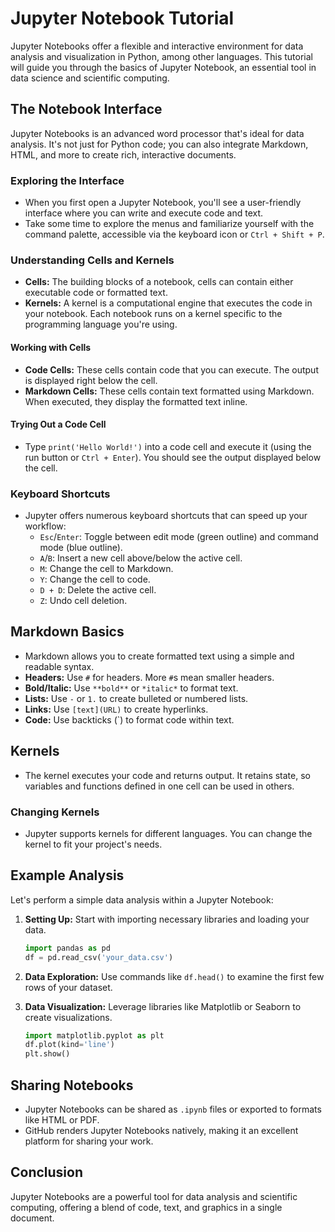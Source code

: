 # Jupyter Notebook Tutorial

Jupyter Notebooks offer a flexible and interactive environment for data analysis and visualization in Python, among other languages. This tutorial will guide you through the basics of Jupyter Notebook, an essential tool in data science and scientific computing.

## The Notebook Interface

Jupyter Notebooks is an advanced word processor that's ideal for data analysis. It's not just for Python code; you can also integrate Markdown, HTML, and more to create rich, interactive documents.

### Exploring the Interface

- When you first open a Jupyter Notebook, you'll see a user-friendly interface where you can write and execute code and text.
- Take some time to explore the menus and familiarize yourself with the command palette, accessible via the keyboard icon or `Ctrl + Shift + P`.

### Understanding Cells and Kernels

- **Cells:** The building blocks of a notebook, cells can contain either executable code or formatted text.
- **Kernels:** A kernel is a computational engine that executes the code in your notebook. Each notebook runs on a kernel specific to the programming language you're using.

#### Working with Cells

- **Code Cells:** These cells contain code that you can execute. The output is displayed right below the cell.
- **Markdown Cells:** These cells contain text formatted using Markdown. When executed, they display the formatted text inline.

#### Trying Out a Code Cell

- Type `print('Hello World!')` into a code cell and execute it (using the run button or `Ctrl + Enter`). You should see the output displayed below the cell.

### Keyboard Shortcuts

- Jupyter offers numerous keyboard shortcuts that can speed up your workflow:
  - `Esc`/`Enter`: Toggle between edit mode (green outline) and command mode (blue outline).
  - `A`/`B`: Insert a new cell above/below the active cell.
  - `M`: Change the cell to Markdown.
  - `Y`: Change the cell to code.
  - `D + D`: Delete the active cell.
  - `Z`: Undo cell deletion.

## Markdown Basics

- Markdown allows you to create formatted text using a simple and readable syntax.
- **Headers:** Use `#` for headers. More `#`s mean smaller headers.
- **Bold/Italic:** Use `**bold**` or `*italic*` to format text.
- **Lists:** Use `-` or `1.` to create bulleted or numbered lists.
- **Links:** Use `[text](URL)` to create hyperlinks.
- **Code:** Use backticks (`) to format code within text.

## Kernels

- The kernel executes your code and returns output. It retains state, so variables and functions defined in one cell can be used in others.

### Changing Kernels

- Jupyter supports kernels for different languages. You can change the kernel to fit your project's needs.

## Example Analysis

Let's perform a simple data analysis within a Jupyter Notebook:

1. **Setting Up:** Start with importing necessary libraries and loading your data.

    ```python
    import pandas as pd
    df = pd.read_csv('your_data.csv')
    ```

2. **Data Exploration:** Use commands like `df.head()` to examine the first few rows of your dataset.

3. **Data Visualization:** Leverage libraries like Matplotlib or Seaborn to create visualizations.

    ```python
    import matplotlib.pyplot as plt
    df.plot(kind='line')
    plt.show()
    ```

## Sharing Notebooks

- Jupyter Notebooks can be shared as `.ipynb` files or exported to formats like HTML or PDF.
- GitHub renders Jupyter Notebooks natively, making it an excellent platform for sharing your work.

## Conclusion

Jupyter Notebooks are a powerful tool for data analysis and scientific computing, offering a blend of code, text, and graphics in a single document.

